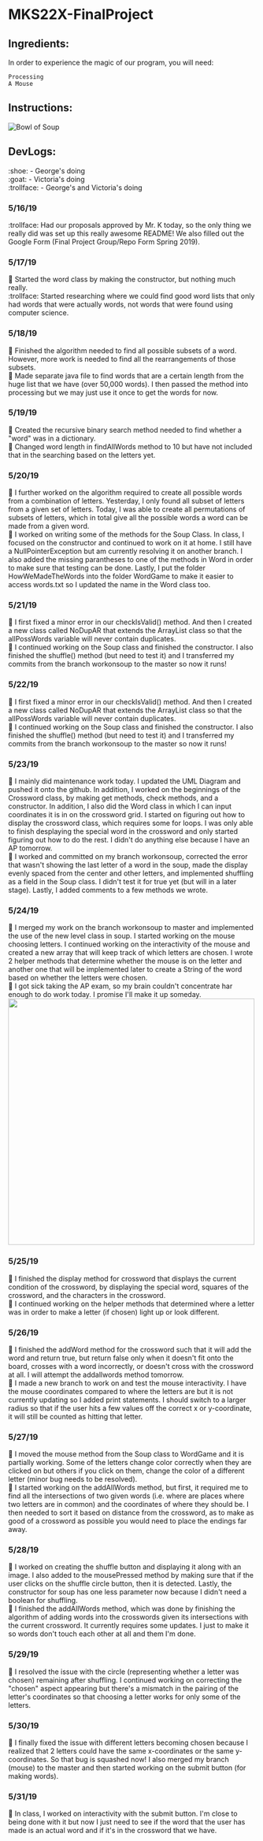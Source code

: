 # MKS22X-FinalProject

## Ingredients:
In order to experience the magic of our program, you will need:
```
Processing
A Mouse
```
## Instructions:
![Bowl of Soup](https://media0.giphy.com/media/5xtDarBbqdSQxfGFdNS/giphy.gif?cid=790b76115cee9e746c34542e6fed6d1e&rid=giphy.gif)
## DevLogs:
<p>:shoe: - George's doing<br/>
:goat: - Victoria's doing<br/>
:trollface: - George's and Victoria's doing<br/>

### 5/16/19
:trollface: Had our proposals approved by Mr. K today, so the only thing we really did was set up this really awesome README! We also filled out the Google Form (Final Project Group/Repo Form Spring 2019).
### 5/17/19
:shoe: Started the word class by making the constructor, but nothing much really.<br/>
:trollface: Started researching where we could find good word lists that only had words that were actually words, not words that were found using computer science.<br/>
### 5/18/19
:shoe: Finished the algorithm needed to find all possible subsets of a word. However, more work is needed to find all the rearrangements of those subsets.<br/>
:goat: Made separate java file to find words that are a certain length from the huge list that we have (over 50,000 words). I then passed the method into processing but we may just use it once to get the words for now.
### 5/19/19
:shoe: Created the recursive binary search method needed to find whether a "word" was in a dictionary.<br/>
:goat: Changed word length in findAllWords method to 10 but have not included that in the searching based on the letters yet.<br/>
### 5/20/19
:shoe: I further worked on the algorithm required to create all possible words from a combination of letters. Yesterday, I only found all subset of letters from a given set of letters. Today, I was able to create all permutations of subsets of letters, which in total give all the possible words a word can be made from a given word.<br/>
:goat: I worked on writing some of the methods for the Soup Class. In class, I focused on the constructor and continued to work on it at home. I still have a NullPointerException but am currently resolving it on another branch. I also added the missing parantheses to one of the methods in Word in order to make sure that testing can be done. Lastly, I put the folder HowWeMadeTheWords into the folder WordGame to make it easier to access words.txt so I updated the name in the Word class too. <br/>
### 5/21/19
:shoe: I first fixed a minor error in our checkIsValid() method. And then I created a new class called NoDupAR that extends the ArrayList class so that the allPossWords variable will never contain duplicates. <br/>
:goat: I continued working on the Soup class and finished the constructor. I also finished the shuffle() method (but need to test it) and I transferred my commits from the branch workonsoup to the master so now it runs! <br/>
### 5/22/19
:shoe: I first fixed a minor error in our checkIsValid() method. And then I created a new class called NoDupAR that extends the ArrayList class so that the allPossWords variable will never contain duplicates.<br/>
:goat: I continued working on the Soup class and finished the constructor. I also finished the shuffle() method (but need to test it) and I transferred my commits from the branch workonsoup to the master so now it runs! <br/>
### 5/23/19
:shoe: I mainly did maintenance work today. I updated the UML Diagram and pushed it onto the github. In addition, I worked on the beginnings of the Crossword class, by making get methods, check methods, and a constructor. In addition, I also did the Word class in which I can input coordinates it is in on the crossword grid. I started on figuring out how to display the crossword class, which requires some for loops. I was only able to finish desplaying the special word in the crossword and only started figuring out how to do the rest. I didn't do anything else because I have an AP tomorrow.<br/>
:goat: I worked and committed on my branch workonsoup, corrected the error that wasn't showing the last letter of a word in the soup, made the display evenly spaced from the center and other letters, and implemented shuffling as a field in the Soup class. I didn't test it for true yet (but will in a later stage). Lastly, I added comments to a few methods we wrote. <br/>
### 5/24/19
:goat: I merged my work on the branch workonsoup to master and implemented the use of the new level class in soup. I started working on the mouse choosing letters. I continued working on the interactivity of the mouse and created a new array that will keep track of which letters are chosen. I wrote 2 helper methods that determine whether the mouse is on the letter and another one that will be implemented later to create a String of the word based on whether the letters were chosen.<br/>
:shoe: I got sick taking the AP exam, so my brain couldn't concentrate har enough to do work today. I promise I'll make it up someday.<br/>
<img src="https://media.giphy.com/media/O0TdwJm7LKXqE/giphy.gif" width="500" height="500"/>
### 5/25/19
:shoe: I finished the display method for crossword that displays the current condition of the crossword, by displaying the special word, squares of the crossword, and the characters in the crossword.<br/>
:goat: I continued working on the helper methods that determined where a letter was in order to make a letter (if chosen) light up or look different. <br/>
### 5/26/19
:shoe: I finished the addWord method for the crossword such that it will add the word and return true, but return false only when it doesn't fit onto the board, crosses with a word incorrectly, or doesn't cross with the crossword at all. I will attempt the addallwords method tomorrow.<br/>
:goat: I made a new branch to work on and test the mouse interactivity. I have the mouse coordinates compared to where the letters are but it is not currently updating so I added print statements. I should switch to a larger radius so that if the user hits a few values off the correct x or y-coordinate, it will still be counted as hitting that letter. <br/>
### 5/27/19
:goat: I moved the mouse method from the Soup class to WordGame and it is partially working. Some of the letters change color correctly when they are clicked on but others if you click on them, change the color of a different letter (minor bug needs to be resolved). <br/>
:shoe: I started working on the addAllWords method, but first, it required me to find all the intersections of two given words (i.e. where are places where two letters are in common) and the coordinates of where they should be. I then needed to sort it based on distance from the crossword, as to make as good of a crossword as possible you would need to place the endings far away. <br/>
### 5/28/19
:goat: I worked on creating the shuffle button and displaying it along with an image. I also added to the mousePressed method by making sure that if the user clicks on the shuffle circle button, then it is detected. Lastly, the constructor for soup has one less parameter now because I didn't need a boolean for shuffling. <br/>
:shoe: I finished the addAllWords method, which was done by finishing the algorithm of adding words into the crosswords given its intersections with the current crossword. It currently requires some updates. I just to make it so words don't touch each other at all and them I'm done. <br/>
### 5/29/19
:goat: I resolved the issue with the circle (representing whether a letter was chosen) remaining after shuffling. I continued working on correcting the "chosen" aspect appearing but there's a mismatch in the pairing of the letter's coordinates so that choosing a letter works for only some of the letters. <br/>
### 5/30/19
:goat: I finally fixed the issue with different letters becoming chosen because I realized that 2 letters could have the same x-coordinates or the same y-coordinates. So that bug is squashed now! I also merged my branch (mouse) to the master and then started working on the submit button (for making words). <br/>
### 5/31/19
:goat: In class, I worked on interactivity with the submit button. I'm close to being done with it but now I just need to see if the word that the user has made is an actual word and if it's in the crossword that we have.<br/>

